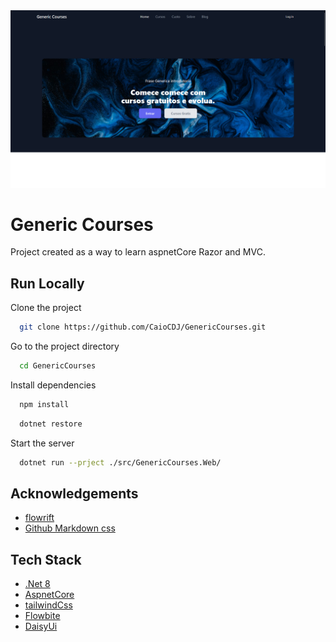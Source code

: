 
<img src="./assets/homePage.png">

# Generic Courses

Project created as a way to learn aspnetCore Razor and MVC.

## Run Locally

Clone the project

```bash
  git clone https://github.com/CaioCDJ/GenericCourses.git
```

Go to the project directory

```bash
  cd GenericCourses
```

Install dependencies

```bash
  npm install
```

```bash
  dotnet restore
```

Start the server

```bash
  dotnet run --prject ./src/GenericCourses.Web/
```


## Acknowledgements

 - [flowrift](https://flowrift.com/)
 - [Github Markdown css](https://github.com/matiassingers/awesome-readme)


## Tech Stack

- [.Net 8]()
- [AspnetCore]()
- [tailwindCss]()
- [Flowbite]()
- [DaisyUi]()

